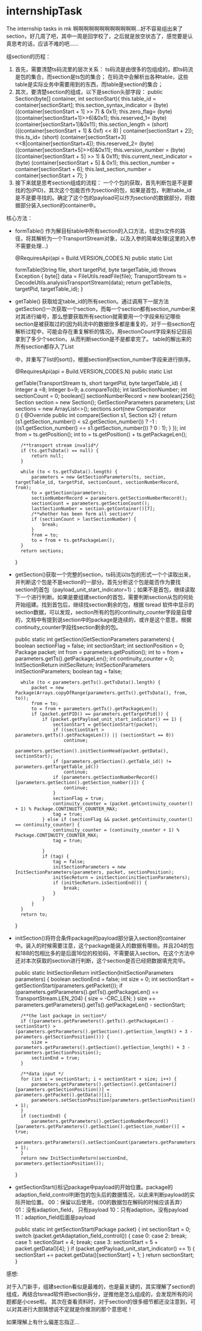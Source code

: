 # internshipTask
The internship tasks in mk
啊啊啊啊啊啊啊啊啊啊啊啊...好不容易组出来了section，好几周了吧，其中一周是回学校了，之后就是放空状态了，感觉要是认真思考的话，应该不难的吧......

组section的历程：

1. 首先，需要清楚ts码流里的层次关系：
   ts码流是由很多的包组成的，即ts码流是包的集合，而section是ts包的集合；
   在码流中会解析出各种table，这些table是实际业务中需要用到的东西，而table是section的集合；
2. 其次，要清楚section的组成，以下是section头部字段：
       public Section(byte[] container, int sectionStart){
           this.table_id = container[sectionStart];
           this.section_syntax_indicator = (byte) ((container[sectionStart + 1] >> 7) & 0x1);
           this.zero_flag= (byte) ((container[sectionStart+1]>>6)&0x1);
           this.reserved_1= (byte) (container[sectionStart+1]&0x11);
           this.section_length = (short) (((container[sectionStart + 1] & 0xf) << 8) | container[sectionStart + 2]);
           this.ts_id= (short) (container[sectionStart+3]<<8|container[sectionStart+4]);
           this.reserved_2= (byte) ((container[sectionStart+5]>>6)&0x11);
           this.version_number = (byte) ((container[sectionStart + 5] >> 1) & 0x1f);
           this.current_next_indicator = (byte) (container[sectionStart + 5] & 0x1);
           this.section_number = container[sectionStart + 6];
           this.last_section_number = container[sectionStart + 7];
       }
3. 接下来就是思考section组成的流程：
   一个个包的获取，首先判断包是不是要找的包(PID)，其次这个包能否作为section的包，如果是首包，判断table_id是不是要寻找的。确定了这个包的payload可以作为section的数据部分，将数据部分装入section的container中。
   

核心方法：

- formTable() 作为解目标table中所有section的入口方法，给定ts文件的路径，将其解析为一个TransportStream对象，以及入参的简单处理(这里的入参不需要处理...)

    @RequiresApi(api = Build.VERSION_CODES.N)
    public static List<Section> formTable(String file, short targetPid, byte targetTable_id) throws Exception {
        byte[] data = FileUtils.readFile(file);
        TransportStream ts = DecodeUtils.analysisTransportStream(data);
        return getTable(ts, targetPid, targetTable_id);
    }

- getTable() 获取给定table_id的所有section。通过调用下一层方法getSection()一次获取一个section，而每一个section都有section_number来对其进行编号，那么想要获取所有section就需要用一个字段来标记哪些section是被获取过的(因为码流中的数据很多都是重复的，对于一些section在解析过程中，可能会存在重复解析的情况)。用sectionCount字段来标记目前拿到了多少个section，从而判断section是不是都拿完了。
  table的解出来的所有section都存入了List<Section>中，并重写了list的sort()，根据section的section_number字段来进行排序。

    @RequiresApi(api = Build.VERSION_CODES.N)
    public static List<Section> getTable(TransportStream ts, short targetPid, byte targetTable_id) {
        Integer a =8;
        Integer b=9;
        a.compareTo(b);
        int lastSectionNumber;
        int sectionCount = 0;
        boolean[] sectionNumberRecord = new boolean[256];
        Section section = new Section();
        GetSectionParameters parameters;
        List<Section> sections = new ArrayList<>();
        sections.sort(new Comparator<Section>() {
            @Override
            public int compare(Section s1, Section s2) {
                return (s1.getSection_number() < s2.getSection_number()) ? -1 : ((s1.getSection_number() == s1.getSection_number()) ? 0 : 1);
            }
        });
        int from = ts.getPosition();
        int to = ts.getPosition() + ts.getPackageLen();
    
        /**transport stream invalid*/
        if (ts.getTsData() == null) {
            return null;
        }
    
        while (to < ts.getTsData().length) {
            parameters = new GetSectionParameters(ts, section, targetTable_id, targetPid, sectionCount, sectionNumberRecord, from);
            to = getSection(parameters);
            sectionNumberRecord = parameters.getSectionNumberRecord();
            sectionCount = parameters.getSectionCount();
            lastSectionNumber = section.getContainer()[7];
            /**whether has been form all section*/
            if (sectionCount > lastSectionNumber) {
                break;
            }
            from = to;
            to = from + ts.getPackageLen();
        }
        return sections;
    }
    



- getSection()获取一个完整的section，ts码流以ts包的形式一个个读取出来，并判断这个包是不是section的一部分。首先分析这个包是能否作为要找section的首包（payload_unit_start_indicator=1）；如果不是首包，继续读取下一个进行判断。如果是要组建section的首包，需要判断section从包的何处开始组建。找到首包后，继续找section剩余的包，根据 tsread 软件中显示的section数据，可以发现，section所有的包的continuity_counter字段是自增的，文档中有提到说section中的package是连续的，或许是这个意思，根据continuity_counter字段找section剩余的包。

    public static int getSection(GetSectionParameters parameters) {
        boolean sectionFlag = false;
        int sectionStart;
        int sectionPosition = 0;
        Package packet;
        int from = parameters.getPosition();
        int to = from + parameters.getTs().getPackageLen();
        int continuity_counter = 0;
        InitSectionReturn initSecReturn;
        InitSectionParameters initSectionParameters;
        boolean tag = false;
    
        while (to < parameters.getTs().getTsData().length) {
            packet = new Package(Arrays.copyOfRange(parameters.getTs().getTsData(), from, to));
            from = to;
            to = from + parameters.getTs().getPackageLen();
            if (packet.getPID() == parameters.getTargetPid()) {
                if (packet.getPayload_unit_start_indicator() == 1) {
                    sectionStart = getSectionStart(packet);
                    if ((sectionStart > parameters.getTs().getPackageLen()) || (sectionStart == 0))
                        continue;
                    parameters.getSection().initSectionHead(packet.getData(), sectionStart);
                    if (parameters.getSection().getTable_id() != parameters.getTargetTable_id())
                        continue;
                    if (parameters.getSectionNumberRecord()[parameters.getSection().getSection_number()]) {
                        continue;
                    }
                    sectionFlag = true;
                    continuity_counter = (packet.getContinuity_counter() + 1) % Package.CONTINUITY_COUNTER_MAX;
                    tag = true;
                } else if (sectionFlag && packet.getContinuity_counter() == continuity_counter) {
                    continuity_counter = (continuity_counter + 1) % Package.CONTINUITY_COUNTER_MAX;
                    tag = true;
    
                }
                if (tag) {
                    tag = false;
                    initSectionParameters = new InitSectionParameters(parameters, packet, sectionPosition);
                    initSecReturn = initSection(initSectionParameters);
                    if (initSecReturn.isSectionEnd()) {
                        break;
                    }
                }
            }
        }
        return to;
    }
    



- initSection()将符合条件package的payload部分装入section的container中。装入的时候需要注意，这个package能装入的数据有哪些。并且204的包和188的包相比多的是后面16位的校验码，不需要装入section。在这个方法中还对本次获取的section进行判断，这个section是否已经把数据填充完毕。

    public static InitSectionReturn initSection(InitSectionParameters parameters) {
        boolean sectionEnd = false;
        int size = 0;
        int sectionStart = getSectionStart(parameters.getPacket());
        if (parameters.getParameters().getTs().getPackageLen() == TransportStream.LEN_204) {
            size = -CRC_LEN;
        }
        size += parameters.getParameters().getTs().getPackageLen() - sectionStart;
    
        /**the last package in section*/
        if ((parameters.getParameters().getTs().getPackageLen() - sectionStart) > (parameters.getParameters().getSection().getSection_length() + 3 - parameters.getSectionPosition())) {
            size = parameters.getParameters().getSection().getSection_length() + 3 - parameters.getSectionPosition();
            sectionEnd = true;
        }
    
        /**data input */
        for (int i = sectionStart; i < sectionStart + size; i++) {
            parameters.getParameters().getSection().getContainer()[parameters.getSectionPosition()] = parameters.getPacket().getData()[i];
            parameters.setSectionPosition(parameters.getSectionPosition() + 1);
        }
        if (sectionEnd) {
            parameters.getParameters().getSectionNumberRecord()[parameters.getParameters().getSection().getSection_number()] = true;
                    parameters.getParameters().setSectionCount(parameters.getParameters().getSectionCount() + 1);
        }
        return new InitSectionReturn(sectionEnd, parameters.getSectionPosition());
    }
    



- getSectionStart()标记package中payload的开始位置。package的adaption_field_control判断包的包头后的数据情况，以此来判断payload的实际开始位置。
  00：保留以后使用，（00的数据包在解码的时候应该丢弃）
  01：没有adaption_field， 只有payload
  10：只有adaption，没有payload
  11：adaption_field后面是payload

    public static int getSectionStart(Package packet) {
        int sectionStart = 0;
        switch (packet.getAdaptation_field_control()) {
            case 0:
            case 2:
                break;
            case 1:
                sectionStart = 4;
                break;
            case 3:
                sectionStart = 5 + packet.getData()[4];
        }
        if (packet.getPayload_unit_start_indicator() == 1) {
            sectionStart += packet.getData()[sectionStart] + 1;
        }
        return sectionStart;
    }

感想:

对于入门新手，组建section看似是最难的，也是最关键的，其实理解了section的组成，再结合tsread软件把section拆分，逆推他是怎么组成的，会发现所有的问题都是小cese啦。
其次在查看资料时，对于section的很多细节都还没注意到，可以对其进行大胆猜想说不定就是你推测的那个意思呢！

如果理解上有什么偏差忘指正...


